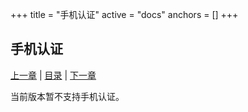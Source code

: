 +++
title = "手机认证"
active = "docs"
anchors = []
+++

手机认证
---

[上一章](/docs/auth.md)  |  [目录](/docs/index.md)  |  [下一章](/docs/auth-email.md)

当前版本暂不支持手机认证。

